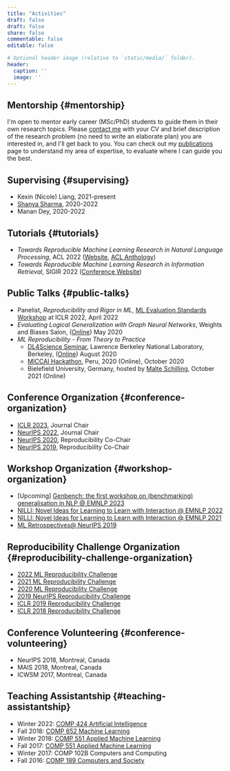 ```yaml
---
title: "Activities"
draft: false
draft: false
share: false
commentable: false
editable: false

# Optional header image (relative to `static/media/` folder).
header:
  caption: ''
  image: ''
---
```


## Mentorship {#mentorship}

I'm open to mentor early career (MSc/PhD) students to guide them in their own research topics. Please [contact me](mailto:koustuv.sinha@mail.mcgill.ca?subject=Mentorship%20Request) with your CV and brief description of the research problem (no need to write an elaborate plan) you are interested in, and I'll get back to you. You can check out my [publications](https://www.cs.mcgill.ca/~ksinha4/publications/) page to understand my area of expertise, to evaluate where I can guide you the best.


## Supervising {#supervising}

-   Kexin (Nicole) Liang, 2021-present
-   [Shanya Sharma](https://shanyas10.github.io/), 2020-2022
-   Manan Dey, 2020-2022


## Tutorials {#tutorials}

-   _Towards Reproducible Machine Learning Research in Natural Language Processing_, ACL 2022 ([Website](https://acl-reproducibility-tutorial.github.io/), [ACL Anthology](https://aclanthology.org/2022.acl-tutorials.2/))
-   _Towards Reproducible Machine Learning Research in Information Retrieval_, SIGIR 2022 ([Conference Website](https://sigir.org/sigir2022/program/tutorials/))


## Public Talks {#public-talks}

-   Panelist, _Reproducibility and Rigor in ML_,
    [ML Evaluation Standards Workshop](https://ml-eval.github.io/panels/) at ICLR 2022, April 2022
-   _Evaluating Logical Generalization with Graph Neural Networks_,
    Weights and Biases Salon,
    ([Online](https://www.youtube.com/watch?v=HllTbhy3WSA)) May 2020
-   _ML Reproducibility - From Theory to Practice_
    -   [DL4Science Seminar](https://dl4sci-school.lbl.gov/), Lawrence Berkeley National Laboratory, Berkeley, ([Online](https://www.youtube.com/watch?v=se7LNICECqI)) August 2020
    -   [MICCAI Hackathon](https://miccai-hackathon.com/), Peru, 2020 (Online), October 2020
    -   Bielefield University, Germany, hosted by [Malte Schilling](https://ni.www.techfak.uni-bielefeld.de/people/mschilli), October 2021 (Online)


## Conference Organization {#conference-organization}

-   [ICLR 2023](https://iclr.cc/Conferences/2023/Committees), Journal Chair
-   [NeurIPS 2022](https://neurips.cc/Conferences/2022/Committees), Journal Chair
-   [NeurIPS 2020](https://neurips.cc/Conferences/2020/Committees), Reproducibility Co-Chair
-   [NeurIPS 2019](https://neurips.cc/Conferences/2019/Committees), Reproducibility Co-Chair


## Workshop Organization {#workshop-organization}

-   [Upcoming] [Genbench: the first workshop on (benchmarking) generalisation in NLP @ EMNLP 2023](https://genbench.org/workshop/)
-   [NILLI: Novel Ideas for Learning to Learn with Interaction @ EMNLP 2022](https://www.cs.mcgill.ca/~pparth2/nilli_workshop/)
-   [NILLI: Novel Ideas for Learning to Learn with Interaction @ EMNLP 2021](https://www.cs.mcgill.ca/~pparth2/nilli_workshop/)
-   [ML Retrospectives@ NeurIPS 2019](https://ml-retrospectives.github.io/neurips2019/)


## Reproducibility Challenge Organization {#reproducibility-challenge-organization}

-   [2022 ML Reproducibility Challenge](https://paperswithcode.com/rc2022)
-   [2021 ML Reproducibility Challenge](https://paperswithcode.com/rc2021)
-   [2020 ML Reproducibility Challenge](https://paperswithcode.com/rc2020)
-   [2019 NeurIPS Reproducibility Challenge](https://reproducibility-challenge.github.io/neurips2019/)
-   [ICLR 2019 Reproducibility Challenge](https://github.com/reproducibility-challenge/iclr_2019/)
-   [ICLR 2018 Reproducibility Challenge](https://www.cs.mcgill.ca/~jpineau/ICLR2018-ReproducibilityChallenge.html)


## Conference Volunteering {#conference-volunteering}

-   NeurIPS 2018, Montreal, Canada
-   MAIS 2018, Montreal, Canada
-   ICWSM 2017, Montreal, Canada


## Teaching Assistantship {#teaching-assistantship}

-   Winter 2022: [COMP 424 Artificial Intelligence](https://www.mcgill.ca/study/2021-2022/courses/comp-424)
-   Fall 2018: [COMP 652 Machine Learning](https://rllabmcgill.github.io/COMP-652/index.html)
-   Winter 2018: [COMP 551 Applied Machine Learning](http://www.sarathchandar.in/teaching/2018/winter/comp551-001/)
-   Fall 2017: [COMP 551 Applied Machine Learning](http://cs.mcgill.ca/~jpineau/comp551/)
-   Winter 2017: COMP 102B Computers and Computing
-   Fall 2016: [COMP 189 Computers and Society](http://www.derekruths.com/teaching/comp-189/)
